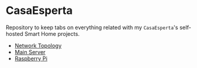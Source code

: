 # CasaEsperta

Repository to keep tabs on everything related with my `CasaEsperta`'s self-hosted Smart Home projects.

* [Network Topology](docs/network.md)
* [Main Server](docs/server.md)
* [Raspberry Pi](docs/r-pi.md)